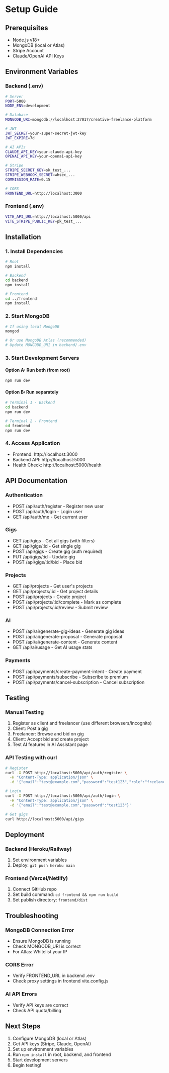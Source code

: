 # Setup Guide

## Prerequisites
- Node.js v18+
- MongoDB (local or Atlas)
- Stripe Account
- Claude/OpenAI API Keys

## Environment Variables

### Backend (.env)
```bash
# Server
PORT=5000
NODE_ENV=development

# Database
MONGODB_URI=mongodb://localhost:27017/creative-freelance-platform

# JWT
JWT_SECRET=your-super-secret-jwt-key
JWT_EXPIRE=7d

# AI APIs
CLAUDE_API_KEY=your-claude-api-key
OPENAI_API_KEY=your-openai-api-key

# Stripe
STRIPE_SECRET_KEY=sk_test_...
STRIPE_WEBHOOK_SECRET=whsec_...
COMMISSION_RATE=0.15

# CORS
FRONTEND_URL=http://localhost:3000
```

### Frontend (.env)
```bash
VITE_API_URL=http://localhost:5000/api
VITE_STRIPE_PUBLIC_KEY=pk_test_...
```

## Installation

### 1. Install Dependencies
```bash
# Root
npm install

# Backend
cd backend
npm install

# Frontend
cd ../frontend
npm install
```

### 2. Start MongoDB
```bash
# If using local MongoDB
mongod

# Or use MongoDB Atlas (recommended)
# Update MONGODB_URI in backend/.env
```

### 3. Start Development Servers

#### Option A: Run both (from root)
```bash
npm run dev
```

#### Option B: Run separately
```bash
# Terminal 1 - Backend
cd backend
npm run dev

# Terminal 2 - Frontend
cd frontend
npm run dev
```

### 4. Access Application
- Frontend: http://localhost:3000
- Backend API: http://localhost:5000
- Health Check: http://localhost:5000/health

## API Documentation

### Authentication
- POST /api/auth/register - Register new user
- POST /api/auth/login - Login user
- GET /api/auth/me - Get current user

### Gigs
- GET /api/gigs - Get all gigs (with filters)
- GET /api/gigs/:id - Get single gig
- POST /api/gigs - Create gig (auth required)
- PUT /api/gigs/:id - Update gig
- POST /api/gigs/:id/bid - Place bid

### Projects
- GET /api/projects - Get user's projects
- GET /api/projects/:id - Get project details
- POST /api/projects - Create project
- POST /api/projects/:id/complete - Mark as complete
- POST /api/projects/:id/review - Submit review

### AI
- POST /api/ai/generate-gig-ideas - Generate gig ideas
- POST /api/ai/generate-proposal - Generate proposal
- POST /api/ai/generate-content - Generate content
- GET /api/ai/usage - Get AI usage stats

### Payments
- POST /api/payments/create-payment-intent - Create payment
- POST /api/payments/subscribe - Subscribe to premium
- POST /api/payments/cancel-subscription - Cancel subscription

## Testing

### Manual Testing
1. Register as client and freelancer (use different browsers/incognito)
2. Client: Post a gig
3. Freelancer: Browse and bid on gig
4. Client: Accept bid and create project
5. Test AI features in AI Assistant page

### API Testing with curl
```bash
# Register
curl -X POST http://localhost:5000/api/auth/register \
  -H "Content-Type: application/json" \
  -d '{"email":"test@example.com","password":"test123","role":"freelancer"}'

# Login
curl -X POST http://localhost:5000/api/auth/login \
  -H "Content-Type: application/json" \
  -d '{"email":"test@example.com","password":"test123"}'

# Get gigs
curl http://localhost:5000/api/gigs
```

## Deployment

### Backend (Heroku/Railway)
1. Set environment variables
2. Deploy: `git push heroku main`

### Frontend (Vercel/Netlify)
1. Connect GitHub repo
2. Set build command: `cd frontend && npm run build`
3. Set publish directory: `frontend/dist`

## Troubleshooting

### MongoDB Connection Error
- Ensure MongoDB is running
- Check MONGODB_URI is correct
- For Atlas: Whitelist your IP

### CORS Error
- Verify FRONTEND_URL in backend .env
- Check proxy settings in frontend vite.config.js

### AI API Errors
- Verify API keys are correct
- Check API quota/billing

## Next Steps
1. Configure MongoDB (local or Atlas)
2. Get API keys (Stripe, Claude, OpenAI)
3. Set up environment variables
4. Run `npm install` in root, backend, and frontend
5. Start development servers
6. Begin testing!
